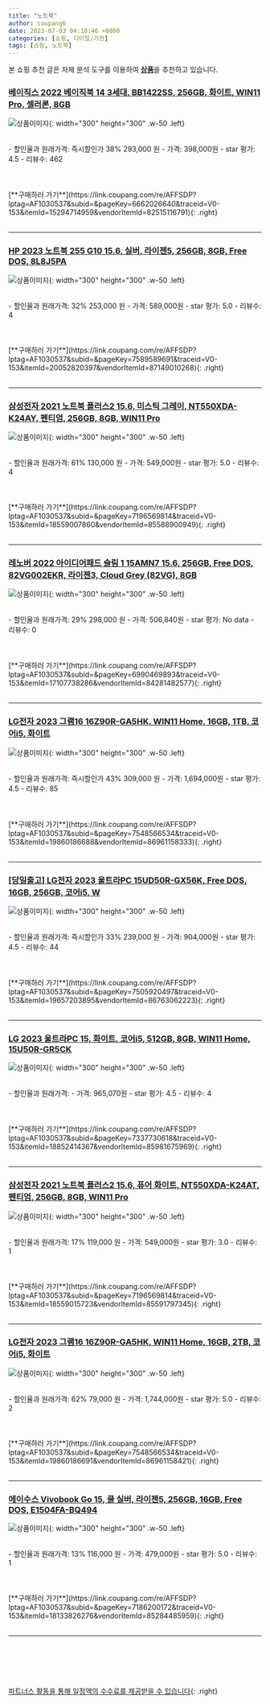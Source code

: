 ```yaml
---
title: "노트북"
author: coupang6
date: 2023-07-03 04:10:46 +0800
categories: [쇼핑, 디이털/가전]
tags: [쇼핑, 노트북]
---
```


본 쇼핑 추천 글은 자체 분석 도구를 이용하여 [**상품**](https://link.coupang.com/a/bao1ui)을 추천하고 있습니다.

### [베이직스 2022 베이직북 14 3세대, BB1422SS, 256GB, 화이트, WIN11 Pro, 셀러론, 8GB](https://link.coupang.com/re/AFFSDP?lptag=AF1030537&subid=&pageKey=6662026640&traceid=V0-153&itemId=15294714959&vendorItemId=82515116791)

![상품이미지](https://thumbnail9.coupangcdn.com/thumbnails/remote/230x230ex/image/retail/images/3205128823935169-9b961481-e75f-4737-87e0-40d36d9d5e98.png){: width="300" height="300" .w-50 .left}


<br>
- 할인율과 원래가격: 즉시할인가 38%  293,000   원
- 가격: 398,000원
- star 평가: 4.5
- 리뷰수: 462
<br>
<br>
<br>
<br>
[**구매하러 가기**](https://link.coupang.com/re/AFFSDP?lptag=AF1030537&subid=&pageKey=6662026640&traceid=V0-153&itemId=15294714959&vendorItemId=82515116791){: .right}
<br>
<br>

---

### [HP 2023 노트북 255 G10 15.6, 실버, 라이젠5, 256GB, 8GB, Free DOS, 8L8J5PA](https://link.coupang.com/re/AFFSDP?lptag=AF1030537&subid=&pageKey=7589589691&traceid=V0-153&itemId=20052820397&vendorItemId=87149010268)

![상품이미지](https://thumbnail10.coupangcdn.com/thumbnails/remote/230x230ex/image/retail/images/2023/09/11/12/4/973ef776-ae00-4821-a937-ed2290d10385.jpg){: width="300" height="300" .w-50 .left}


<br>
- 할인율과 원래가격: 32%  253,000   원
- 가격: 589,000원
- star 평가: 5.0
- 리뷰수: 4
<br>
<br>
<br>
<br>
[**구매하러 가기**](https://link.coupang.com/re/AFFSDP?lptag=AF1030537&subid=&pageKey=7589589691&traceid=V0-153&itemId=20052820397&vendorItemId=87149010268){: .right}
<br>
<br>

---

### [삼성전자 2021 노트북 플러스2 15.6, 미스틱 그레이, NT550XDA-K24AY, 펜티엄, 256GB, 8GB, WIN11 Pro](https://link.coupang.com/re/AFFSDP?lptag=AF1030537&subid=&pageKey=7196569814&traceid=V0-153&itemId=18559007860&vendorItemId=85588900949)

![상품이미지](https://thumbnail8.coupangcdn.com/thumbnails/remote/230x230ex/image/retail/images/10852556655695-91f41e50-1ec3-495e-af2b-e43a5b106f28.jpg){: width="300" height="300" .w-50 .left}


<br>
- 할인율과 원래가격: 61%  130,000   원
- 가격: 549,000원
- star 평가: 5.0
- 리뷰수: 4
<br>
<br>
<br>
<br>
[**구매하러 가기**](https://link.coupang.com/re/AFFSDP?lptag=AF1030537&subid=&pageKey=7196569814&traceid=V0-153&itemId=18559007860&vendorItemId=85588900949){: .right}
<br>
<br>

---

### [레노버 2022 아이디어패드 슬림 1 15AMN7 15.6, 256GB, Free DOS, 82VG002EKR, 라이젠3, Cloud Grey (82VG), 8GB](https://link.coupang.com/re/AFFSDP?lptag=AF1030537&subid=&pageKey=6990469893&traceid=V0-153&itemId=17107738286&vendorItemId=84281482577)

![상품이미지](https://thumbnail8.coupangcdn.com/thumbnails/remote/230x230ex/image/retail/images/298805464638389-ca1c0934-3411-4ff0-a3aa-aea9cb288b28.jpg){: width="300" height="300" .w-50 .left}


<br>
- 할인율과 원래가격: 29%  298,000   원
- 가격: 506,840원
- star 평가: No data
- 리뷰수: 0
<br>
<br>
<br>
<br>
[**구매하러 가기**](https://link.coupang.com/re/AFFSDP?lptag=AF1030537&subid=&pageKey=6990469893&traceid=V0-153&itemId=17107738286&vendorItemId=84281482577){: .right}
<br>
<br>

---

### [LG전자 2023 그램16 16Z90R-GA5HK, WIN11 Home, 16GB, 1TB, 코어i5, 화이트](https://link.coupang.com/re/AFFSDP?lptag=AF1030537&subid=&pageKey=7548566534&traceid=V0-153&itemId=19860186688&vendorItemId=86961158333)

![상품이미지](https://thumbnail6.coupangcdn.com/thumbnails/remote/230x230ex/image/vendor_inventory/25f3/8032a252dcec3e2860a87a8fe60572c15f311949fd6453c819f153507da8.jpg){: width="300" height="300" .w-50 .left}


<br>
- 할인율과 원래가격: 즉시할인가 43%  309,000   원
- 가격: 1,694,000원
- star 평가: 4.5
- 리뷰수: 85
<br>
<br>
<br>
<br>
[**구매하러 가기**](https://link.coupang.com/re/AFFSDP?lptag=AF1030537&subid=&pageKey=7548566534&traceid=V0-153&itemId=19860186688&vendorItemId=86961158333){: .right}
<br>
<br>

---

### [[당일출고] LG전자 2023 울트라PC 15UD50R-GX56K, Free DOS, 16GB, 256GB, 코어i5, W](https://link.coupang.com/re/AFFSDP?lptag=AF1030537&subid=&pageKey=7505920497&traceid=V0-153&itemId=19657203895&vendorItemId=86763062223)

![상품이미지](https://thumbnail7.coupangcdn.com/thumbnails/remote/230x230ex/image/vendor_inventory/6bd3/c0a916729bd96cdb67e14b84e1bbe8211b921c16178ba2ea6620e89653fa.jpg){: width="300" height="300" .w-50 .left}


<br>
- 할인율과 원래가격: 즉시할인가 33%  239,000   원
- 가격: 904,000원
- star 평가: 4.5
- 리뷰수: 44
<br>
<br>
<br>
<br>
[**구매하러 가기**](https://link.coupang.com/re/AFFSDP?lptag=AF1030537&subid=&pageKey=7505920497&traceid=V0-153&itemId=19657203895&vendorItemId=86763062223){: .right}
<br>
<br>

---

### [LG 2023 울트라PC 15, 화이트, 코어i5, 512GB, 8GB, WIN11 Home, 15U50R-GR5CK](https://link.coupang.com/re/AFFSDP?lptag=AF1030537&subid=&pageKey=7337730618&traceid=V0-153&itemId=18852414367&vendorItemId=85981675969)

![상품이미지](https://thumbnail10.coupangcdn.com/thumbnails/remote/230x230ex/image/retail/images/2815199627195932-84501b68-6ed4-42e4-a45f-9b40e33d6e13.jpg){: width="300" height="300" .w-50 .left}


<br>
- 할인율과 원래가격: 
- 가격: 965,070원
- star 평가: 4.5
- 리뷰수: 4
<br>
<br>
<br>
<br>
[**구매하러 가기**](https://link.coupang.com/re/AFFSDP?lptag=AF1030537&subid=&pageKey=7337730618&traceid=V0-153&itemId=18852414367&vendorItemId=85981675969){: .right}
<br>
<br>

---

### [삼성전자 2021 노트북 플러스2 15.6, 퓨어 화이트, NT550XDA-K24AT, 펜티엄, 256GB, 8GB, WIN11 Pro](https://link.coupang.com/re/AFFSDP?lptag=AF1030537&subid=&pageKey=7196569814&traceid=V0-153&itemId=18559015723&vendorItemId=85591797345)

![상품이미지](https://thumbnail9.coupangcdn.com/thumbnails/remote/230x230ex/image/retail/images/10846100003665-619c2fca-2f28-4c6a-8c8c-e23f85d15ebc.jpg){: width="300" height="300" .w-50 .left}


<br>
- 할인율과 원래가격: 17%  119,000   원
- 가격: 549,000원
- star 평가: 3.0
- 리뷰수: 1
<br>
<br>
<br>
<br>
[**구매하러 가기**](https://link.coupang.com/re/AFFSDP?lptag=AF1030537&subid=&pageKey=7196569814&traceid=V0-153&itemId=18559015723&vendorItemId=85591797345){: .right}
<br>
<br>

---

### [LG전자 2023 그램16 16Z90R-GA5HK, WIN11 Home, 16GB, 2TB, 코어i5, 화이트](https://link.coupang.com/re/AFFSDP?lptag=AF1030537&subid=&pageKey=7548566534&traceid=V0-153&itemId=19860186691&vendorItemId=86961158421)

![상품이미지](https://thumbnail9.coupangcdn.com/thumbnails/remote/230x230ex/image/vendor_inventory/c65e/a8a40b735be70ed09bcb758fffbe18f13afd25b6089a4ca09c4601cde19c.jpg){: width="300" height="300" .w-50 .left}


<br>
- 할인율과 원래가격: 62%  79,000   원
- 가격: 1,744,000원
- star 평가: 5.0
- 리뷰수: 2
<br>
<br>
<br>
<br>
[**구매하러 가기**](https://link.coupang.com/re/AFFSDP?lptag=AF1030537&subid=&pageKey=7548566534&traceid=V0-153&itemId=19860186691&vendorItemId=86961158421){: .right}
<br>
<br>

---

### [에이수스 Vivobook Go 15, 쿨 실버, 라이젠5, 256GB, 16GB, Free DOS, E1504FA-BQ494](https://link.coupang.com/re/AFFSDP?lptag=AF1030537&subid=&pageKey=7186200172&traceid=V0-153&itemId=18133826276&vendorItemId=85284485959)

![상품이미지](https://thumbnail9.coupangcdn.com/thumbnails/remote/230x230ex/image/retail/images/5932613715271939-00899d65-4e3f-4051-b076-01246c132694.jpg){: width="300" height="300" .w-50 .left}


<br>
- 할인율과 원래가격: 13%  116,000   원
- 가격: 479,000원
- star 평가: 5.0
- 리뷰수: 1
<br>
<br>
<br>
<br>
[**구매하러 가기**](https://link.coupang.com/re/AFFSDP?lptag=AF1030537&subid=&pageKey=7186200172&traceid=V0-153&itemId=18133826276&vendorItemId=85284485959){: .right}
<br>
<br>

---
<br><br><br><br><br> [파트너스 활동을 통해 일정액의 수수료를 제공받을 수 있습니다](https://link.coupang.com/a/bao1ui){: .right}